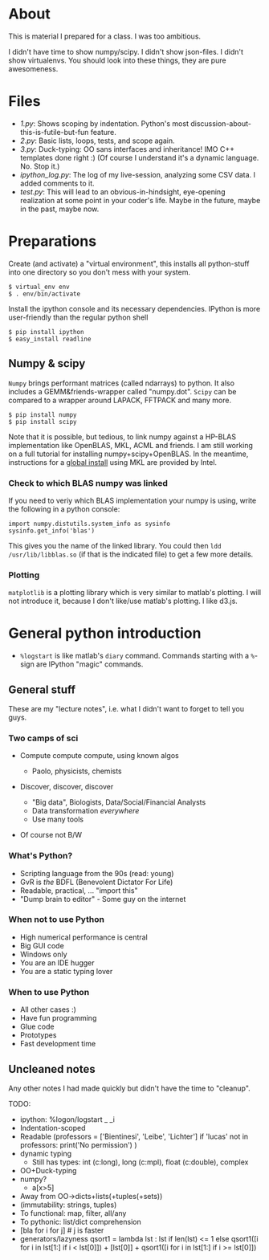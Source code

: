 About
=====
This is material I prepared for a class. I was too ambitious.

I didn't have time to show numpy/scipy.
I didn't show json-files.
I didn't show virtualenvs.
You should look into these things, they are pure awesomeness.

Files
=====
- *1.py*: Shows scoping by indentation. Python's most discussion-about-this-is-futile-but-fun feature.
- *2.py*: Basic lists, loops, tests, and scope again.
- *3.py*: Duck-typing: OO sans interfaces and inheritance! IMO C++ templates done right :) (Of course I understand it's a dynamic language. No. Stop it.)
- *ipython_log.py*: The log of my live-session, analyzing some CSV data. I added comments to it.
- *test.py*: This will lead to an obvious-in-hindsight, eye-opening realization at some point in your coder's life. Maybe in the future, maybe in the past, maybe now.

Preparations
============
Create (and activate) a "virtual environment", this installs all python-stuff into one directory so you don't mess with your system.

    $ virtual_env env
    $ . env/bin/activate

Install the ipython console and its necessary dependencies. IPython is more user-friendly than the regular python shell

    $ pip install ipython
    $ easy_install readline

Numpy & scipy
-------------
`Numpy` brings performant matrices (called ndarrays) to python. It also includes a GEMM&friends-wrapper called "numpy.dot".
`Scipy` can be compared to a wrapper around LAPACK, FFTPACK and many more.

    $ pip install numpy
    $ pip install scipy

Note that it is possible, but tedious, to link numpy against a HP-BLAS implementation like OpenBLAS, MKL, ACML and friends.
I am still working on a full tutorial for installing numpy+scipy+OpenBLAS. In the meantime, instructions for a
[global install](http://software.intel.com/en-us/articles/numpyscipy-with-intel-mkl) using MKL are provided by Intel.

### Check to which BLAS numpy was linked
If you need to veriy which BLAS implementation your numpy is using, write the following in a python console:

    import numpy.distutils.system_info as sysinfo
    sysinfo.get_info('blas')

This gives you the name of the linked library. You could then `ldd /usr/lib/libblas.so` (if that is the indicated file) to
get a few more details.


### Plotting
`matplotlib` is a plotting library which is very similar to matlab's plotting. I will not introduce it, because I don't like/use matlab's plotting. I like d3.js.

General python introduction
===========================

* `%logstart` is like matlab's `diary` command. Commands starting with a `%`-sign are IPython "magic" commands.

General stuff
-------------

These are my "lecture notes", i.e. what I didn't want to forget to tell you guys.

### Two camps of sci
* Compute compute compute, using known algos
    * Paolo, physicists, chemists
* Discover, discover, discover
    * "Big data", Biologists, Data/Social/Financial Analysts
    * Data transformation *everywhere*
    * Use many tools

* Of course not B/W

### What's Python?
* Scripting language from the 90s (read: young)
* GvR is *the* BDFL (Benevolent Dictator For Life)
* Readable, practical, ... "import this"
* "Dump brain to editor" - Some guy on the internet

### When not to use Python
* High numerical performance is central
* Big GUI code
* Windows only
* You are an IDE hugger
* You are a static typing lover

### When to use Python
* All other cases :)
* Have fun programming
* Glue code
* Prototypes
* Fast development time

Uncleaned notes
---------------
Any other notes I had made quickly but didn't have the time to "cleanup".

TODO:
* ipython: %logon/logstart _ \_i
* Indentation-scoped
* Readable (professors = ['Bientinesi', 'Leibe', 'Lichter'] if 'lucas' not in professors: print('No permission') )
* dynamic typing
    * Still has types: int (c:long), long (c:mpl), float (c:double), complex
* OO+Duck-typing
* numpy?
    * a[x>5]
* Away from OO->dicts+lists(+tuples(+sets))
* (immutability: strings, tuples)
* To functional: map, filter, all/any
* To pythonic: list/dict comprehension
* [bla for i for j] # j is faster
* generators/lazyness
    qsort1 = lambda lst : lst if len(lst) <= 1 else qsort1([i for i in lst[1:] if i < lst[0]]) + [lst[0]] + qsort1([i for i in lst[1:] if i >= lst[0]])
